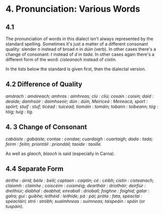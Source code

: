# 4. Pronunciation: Various Words
## 4.1
The pronunciation of words in this dialect isn't always represented by the standard spelling. Sometimes it's just a matter of a different consonant quality: slender *n* instead of broad *n* in *dúin* (verb). In other cases there's a change of consonant: *t* instead of *d* in *tada*. In other cases again there's a different form of the word: *cisteanach* instead of *cistin.*

In the lists below the standard is given first, then the dialectal version.

## 4.2 Difference of Quality
*amárach : amáireach; amhras : aimhreas; clú : cliú; cosain : coisin; daid : deaide; damhsóir : daimhseoir; dún : dúin, Meiriceá : Meireacá, spórt : spóirt; stuif : stuf; ticéad : tuicéad; tiomáin : tomáin; tobann : toibeann; tóg : tóig; tuig : tig.*

## 4. 3 Change of Consonant
*cabáiste : gabáiste; contae : condae; cuardaigh : cuartaigh; dada : tada; feirm : feilm; priontáil : priondáil; taoide : taoille.*

As well as *glaoch*, *blaoch* is said (especially in Carna).

## 4.4  Separate Form
*áirithe : áirid; béile : béilí; captaen : caiptín; cé : céibh; cistin : cisteanach; claíomh : claimhe ; coiscéim : coisméig; deartháir : driotháir; deirfiúr : dreithiúr; diabhal : deabhal; eireaball : drioball; foighne : foighid; galar : galra; guí : guibhe; leithéid : leithide; pá : páí; práta : fata, spéaclaí : spéacláirí; stró : stróbh; suaimhneas : suimneas; taispeáin : spáin* (or *tuspáin*).

